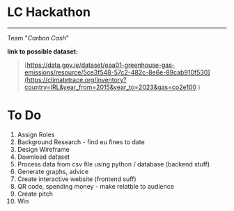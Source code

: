 # LC Hackathon   
***

Team "*Carbon Cash*"

**link to possible dataset:**
> [https://data.gov.ie/dataset/eaa01-greenhouse-gas-emissions/resource/5ce3f548-57c2-482c-8e6e-89cab910f530](https://climatetrace.org/inventory?country=IRL&year_from=2015&year_to=2023&gas=co2e100 )
# To Do
1. Assign Roles  
1. Background Research - find eu fines to date  
2. Design Wireframe  
3. Download dataset  
4. Process data from csv file using python / database (backend stuff)  
5. Generate graphs, advice  
6. Create interactive website (frontend suff)
7. QR code, spending money - make relatble to audience
8. Create pitch
9. Win

